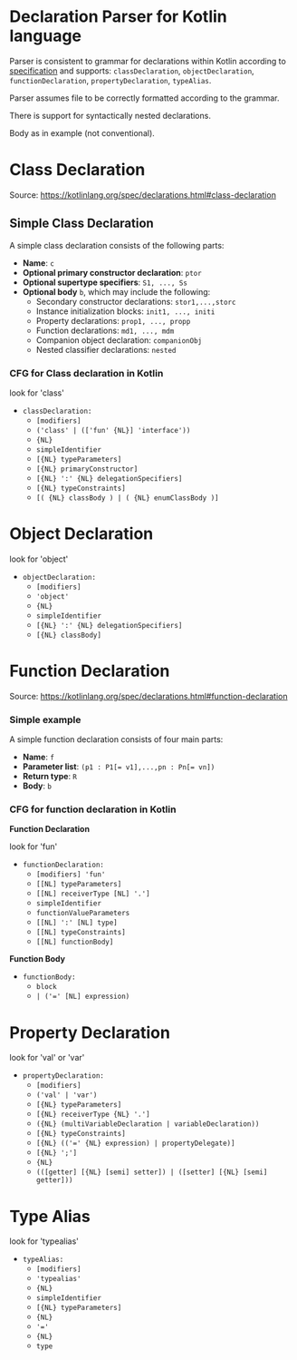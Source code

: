 # Declaration Parser for Kotlin language

Parser is consistent to grammar for declarations within Kotlin according to [specification](https://kotlinlang.org/spec/syntax-and-grammar.html#grammar-rule-declaration) and supports: `classDeclaration`, `objectDeclaration`, `functionDeclaration`, `propertyDeclaration`, `typeAlias`.

Parser assumes file to be correctly formatted according to the grammar.

There is support for syntactically nested declarations.

Body as in example (not conventional). 

# Class Declaration

Source: https://kotlinlang.org/spec/declarations.html#class-declaration

## Simple Class Declaration

A simple class declaration consists of the following parts:

- **Name**: `c`
- **Optional primary constructor declaration**: `ptor`
- **Optional supertype specifiers**: `S1, ..., Ss`
- **Optional body** `b`, which may include the following:
  - Secondary constructor declarations: `stor1,...,storc`
  - Instance initialization blocks: `init1, ..., initi`
  - Property declarations: `prop1, ..., propp`
  - Function declarations: `md1, ..., mdm`
  - Companion object declaration: `companionObj`
  - Nested classifier declarations: `nested`

### CFG for Class declaration in Kotlin

look for 'class'

- `classDeclaration:`
  - `[modifiers]`
  - `('class' | (['fun' {NL}] 'interface'))`
  - `{NL}`
  - `simpleIdentifier`
  - `[{NL} typeParameters]`
  - `[{NL} primaryConstructor]`
  - `[{NL} ':' {NL} delegationSpecifiers]`
  - `[{NL} typeConstraints]`
  - `[( {NL} classBody ) | ( {NL} enumClassBody )]`

# Object Declaration

look for 'object'

- `objectDeclaration:`
  - `[modifiers]`
  - `'object'`
  - `{NL}`
  - `simpleIdentifier`
  - `[{NL} ':' {NL} delegationSpecifiers]`
  - `[{NL} classBody]`

# Function Declaration

Source: https://kotlinlang.org/spec/declarations.html#function-declaration

### Simple example

A simple function declaration consists of four main parts:

- **Name**: `f`
- **Parameter list**: `(p1 : P1[= v1],...,pn : Pn[= vn])`
- **Return type**: `R`
- **Body**: `b`

### CFG for function declaration in Kotlin

**Function Declaration**

look for 'fun'

- `functionDeclaration:`
  - `[modifiers] 'fun'`
  - `[[NL] typeParameters]`
  - `[[NL] receiverType [NL] '.']`
  - `simpleIdentifier`
  - `functionValueParameters`
  - `[[NL] ':' [NL] type]`
  - `[[NL] typeConstraints]`
  - `[[NL] functionBody]`

**Function Body**

- `functionBody:`
  - `block`
  - `| ('=' [NL] expression)`


# Property Declaration

look for 'val' or 'var'

- `propertyDeclaration:`
  - `[modifiers]`
  - `('val' | 'var')`
  - `[{NL} typeParameters]`
  - `[{NL} receiverType {NL} '.']`
  - `({NL} (multiVariableDeclaration | variableDeclaration))`
  - `[{NL} typeConstraints]`
  - `[{NL} (('=' {NL} expression) | propertyDelegate)]`
  - `[{NL} ';']`
  - `{NL}`
  - `(([getter] [{NL} [semi] setter]) | ([setter] [{NL} [semi] getter]))`


# Type Alias

look for 'typealias'

- `typeAlias:`
  - `[modifiers]`
  - `'typealias'`
  - `{NL}`
  - `simpleIdentifier`
  - `[{NL} typeParameters]`
  - `{NL}`
  - `'='`
  - `{NL}`
  - `type`
